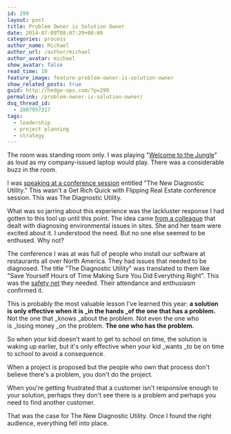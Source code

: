 ```yaml
---
id: 299
layout: post
title: Problem Owner is Solution Owner
date: 2014-07-09T08:07:29+00:00
categories: process
author_name: Michael
author_url: /author/michael
author_avatar: michael
show_avatar: false
read_time: 10
feature_image: feature-problem-owner-is-solution-owner 
show_related_posts: true 
guid: http://hedge-ops.com/?p=299
permalink: /problem-owner-is-solution-owner/
dsq_thread_id:
  - 2807957317
tags:
  - leadership
  - project planning
  - strategy
---
```

The room was standing room only. I was playing "[Welcome to the Jungle](https://www.youtube.com/watch?v=o1tj2zJ2Wvg)" as loud as my company-issued laptop would play. There was a considerable buzz in the room.

I was [speaking at a conference session](/speaking/) entitled "The New Diagnostic Utility." This wasn't a Get Rich Quick with Flipping Real Estate conference session. This was The Diagnostic Utility.<!--more-->

What was so jarring about this experience was the lackluster response I had gotten to this tool up until this point. The idea came [from a colleague](www.linkedin.com/in/nicolemillspmp) that dealt with diagnosing environmental issues in sites. She and her team were excited about it. I understood the need. But no one else seemed to be enthused. Why not?

The conference I was at was full of people who install our software at restaurants all over North America. They had issues that needed to be diagnosed. The title "The Diagnostic Utility" was translated to them like "Save Yourself Hours of Time Making Sure You Did Everything Right". This was the [safety net](/safety-net/) they needed. Their attendance and enthusiasm confirmed it.

This is probably the most valuable lesson I've learned this year: **a solution is only effective when it is _in the hands _of the one that has a problem.** Not the one that _knows _about the problem. Not even the one who is _losing money _on the problem. **The one who has the problem.**

So when your kid doesn't want to get to school on time, the solution is waking up earlier, but it's only effective when your kid _wants _to be on time to school to avoid a consequence.

When a project is proposed but the people who own that process don't believe there's a problem, you don't do the project.

When you're getting frustrated that a customer isn't responsive enough to your solution, perhaps they don't see there is a problem and perhaps you need to find another customer.

That was the case for The New Diagnostic Utility. Once I found the right audience, everything fell into place.